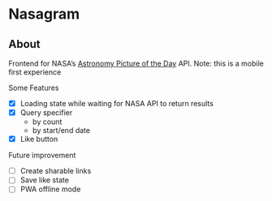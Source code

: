 # Nasagram

## About

Frontend for NASA’s [Astronomy Picture of the Day](https://api.nasa.gov#apod) API. 
Note: this is a mobile first experience 

Some Features
- [x] Loading state while waiting for NASA API to return results
- [x] Query specifier
    - by count
    - by start/end date
- [x] Like button

Future improvement

- [ ] Create sharable links
- [ ] Save like state
- [ ] PWA offline mode

